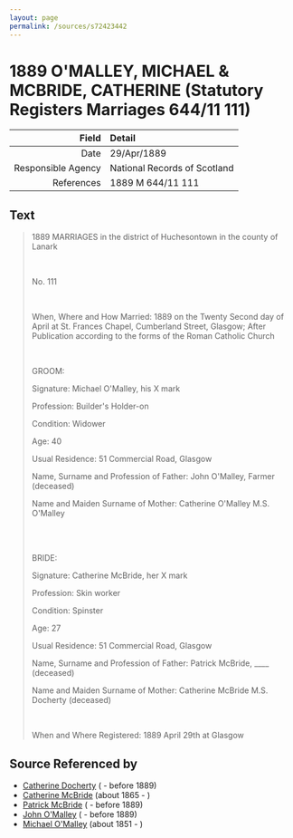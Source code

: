 ```yaml
---
layout: page
permalink: /sources/s72423442
---
```


# 1889 O'MALLEY, MICHAEL & MCBRIDE, CATHERINE (Statutory Registers Marriages 644/11 111)

Field | Detail
---:|:---
Date | 29/Apr/1889
Responsible Agency | National Records of Scotland
References | 1889 M 644/11 111

## Text

> 1889 MARRIAGES in the district of Huchesontown in the county of Lanark
>
> <br/>
>
> No. 111
>
> <br/>
>
> When, Where and How Married: 1889 on the Twenty Second day of April at St. Frances Chapel, Cumberland Street, Glasgow; After Publication according to the forms of the Roman Catholic Church
>
> <br/>
>
> GROOM:
>
> Signature: Michael O'Malley, his X mark
>
> Profession: Builder's Holder-on
>
> Condition: Widower
>
> Age: 40
>
> Usual Residence: 51 Commercial Road, Glasgow
>
> Name, Surname and Profession of Father: John O'Malley, Farmer (deceased)
>
> Name and Maiden Surname of Mother: Catherine O'Malley M.S. O'Malley
>
> <br/>
>
> <br/>
>
> BRIDE:
>
> Signature: Catherine McBride, her X mark
>
> Profession: Skin worker
>
> Condition: Spinster
>
> Age: 27
>
> Usual Residence: 51 Commercial Road, Glasgow
>
> Name, Surname and Profession of Father: Patrick McBride, ____ (deceased)
>
> Name and Maiden Surname of Mother: Catherine McBride M.S. Docherty (deceased)
>
> <br/>
>
> When and Where Registered: 1889 April 29th at Glasgow
>

## Source Referenced by

* [Catherine Docherty](../people/@61251200@-catherine-docherty-b-d1889.md) ( - before 1889)
* [Catherine McBride](../people/@24941331@-catherine-mcbride-b1865-d.md) (about 1865 - )
* [Patrick McBride](../people/@28079676@-patrick-mcbride-b-d1889.md) ( - before 1889)
* [John O'Malley](../people/@50797152@-john-o'malley-b-d1889.md) ( - before 1889)
* [Michael O'Malley](../people/@34933754@-michael-o'malley-b1851-d.md) (about 1851 - )
